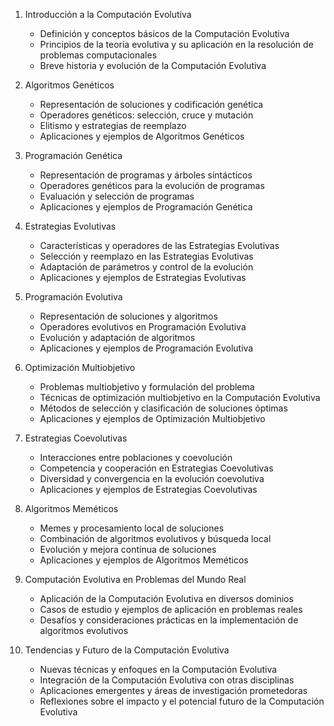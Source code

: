 1. Introducción a la Computación Evolutiva
   - Definición y conceptos básicos de la Computación Evolutiva
   - Principios de la teoría evolutiva y su aplicación en la resolución de problemas computacionales
   - Breve historia y evolución de la Computación Evolutiva

2. Algoritmos Genéticos
   - Representación de soluciones y codificación genética
   - Operadores genéticos: selección, cruce y mutación
   - Elitismo y estrategias de reemplazo
   - Aplicaciones y ejemplos de Algoritmos Genéticos

3. Programación Genética
   - Representación de programas y árboles sintácticos
   - Operadores genéticos para la evolución de programas
   - Evaluación y selección de programas
   - Aplicaciones y ejemplos de Programación Genética

4. Estrategias Evolutivas
   - Características y operadores de las Estrategias Evolutivas
   - Selección y reemplazo en las Estrategias Evolutivas
   - Adaptación de parámetros y control de la evolución
   - Aplicaciones y ejemplos de Estrategias Evolutivas

5. Programación Evolutiva
   - Representación de soluciones y algoritmos
   - Operadores evolutivos en Programación Evolutiva
   - Evolución y adaptación de algoritmos
   - Aplicaciones y ejemplos de Programación Evolutiva

6. Optimización Multiobjetivo
   - Problemas multiobjetivo y formulación del problema
   - Técnicas de optimización multiobjetivo en la Computación Evolutiva
   - Métodos de selección y clasificación de soluciones óptimas
   - Aplicaciones y ejemplos de Optimización Multiobjetivo

7. Estrategias Coevolutivas
   - Interacciones entre poblaciones y coevolución
   - Competencia y cooperación en Estrategias Coevolutivas
   - Diversidad y convergencia en la evolución coevolutiva
   - Aplicaciones y ejemplos de Estrategias Coevolutivas

8. Algoritmos Meméticos
   - Memes y procesamiento local de soluciones
   - Combinación de algoritmos evolutivos y búsqueda local
   - Evolución y mejora continua de soluciones
   - Aplicaciones y ejemplos de Algoritmos Meméticos

9. Computación Evolutiva en Problemas del Mundo Real
   - Aplicación de la Computación Evolutiva en diversos dominios
   - Casos de estudio y ejemplos de aplicación en problemas reales
   - Desafíos y consideraciones prácticas en la implementación de algoritmos evolutivos

10. Tendencias y Futuro de la Computación Evolutiva
    - Nuevas técnicas y enfoques en la Computación Evolutiva
    - Integración de la Computación Evolutiva con otras disciplinas
    - Aplicaciones emergentes y áreas de investigación prometedoras
    - Reflexiones sobre el impacto y el potencial futuro de la Computación Evolutiva
